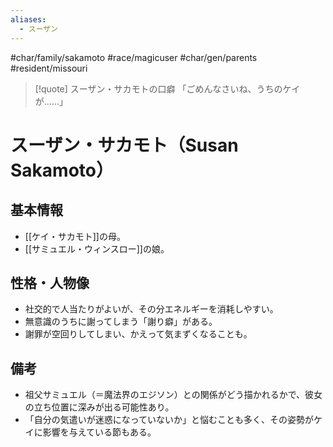 ```yaml
---
aliases:
  - スーザン
---
```

#char/family/sakamoto #race/magicuser #char/gen/parents  #resident/missouri 
> [!quote] スーザン・サカモトの口癖
> 「ごめんなさいね、うちのケイが……」

# スーザン・サカモト（Susan Sakamoto）

## 基本情報
- [[ケイ・サカモト]]の母。
- [[サミュエル・ウィンスロー]]の娘。

## 性格・人物像
- 社交的で人当たりがよいが、その分エネルギーを消耗しやすい。
- 無意識のうちに謝ってしまう「謝り癖」がある。
- 謝罪が空回りしてしまい、かえって気まずくなることも。

## 備考
- 祖父サミュエル（＝魔法界のエジソン）との関係がどう描かれるかで、彼女の立ち位置に深みが出る可能性あり。
- 「自分の気遣いが迷惑になっていないか」と悩むことも多く、その姿勢がケイに影響を与えている節もある。